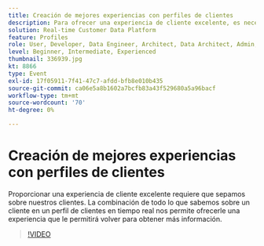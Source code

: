 ```yaml
---
title: Creación de mejores experiencias con perfiles de clientes
description: Para ofrecer una experiencia de cliente excelente, es necesario fusionar todo lo que sabemos sobre un cliente con un perfil de cliente en tiempo real.
solution: Real-time Customer Data Platform
feature: Profiles
role: User, Developer, Data Engineer, Architect, Data Architect, Admin, Leader
level: Beginner, Intermediate, Experienced
thumbnail: 336939.jpg
kt: 8866
type: Event
exl-id: 17f05911-7f41-47c7-afdd-bfb8e010b435
source-git-commit: ca06e5a8b1602a7bcfb83a43f529680a5a96bacf
workflow-type: tm+mt
source-wordcount: '70'
ht-degree: 0%

---
```


# Creación de mejores experiencias con perfiles de clientes

Proporcionar una experiencia de cliente excelente requiere que sepamos sobre nuestros clientes. La combinación de todo lo que sabemos sobre un cliente en un perfil de clientes en tiempo real nos permite ofrecerle una experiencia que le permitirá volver para obtener más información.

>[!VIDEO](https://video.tv.adobe.com/v/336939/?quality=12&learn=on)
